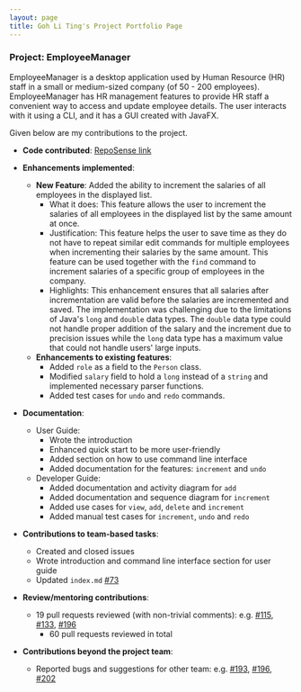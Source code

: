 ```yaml
---
layout: page
title: Goh Li Ting's Project Portfolio Page
---
```


### Project: EmployeeManager

EmployeeManager is a desktop application used by Human Resource (HR) staff in a small or medium-sized company (of 50 - 200 employees).
EmployeeManager has HR management features to provide HR staff a convenient way to access and update employee details.
The user interacts with it using a CLI, and it has a GUI created with JavaFX.

Given below are my contributions to the project.

* **Code contributed**: [RepoSense link](https://nus-cs2103-ay2324s1.github.io/tp-dashboard/?search=goh-li-ting&breakdown=true)

* **Enhancements implemented**:
  * **New Feature**: Added the ability to increment the salaries of all employees in the displayed list.
    * What it does: This feature allows the user to increment the salaries of all employees in the displayed list by the same amount at once.
    * Justification: This feature helps the user to save time as they do not have to repeat similar edit commands for multiple employees when incrementing their salaries by the same amount.
    This feature can be used together with the `find` command to increment salaries of a specific group of employees in the company.
    * Highlights: This enhancement ensures that all salaries after incrementation are valid before the salaries are incremented and saved.
    The implementation was challenging due to the limitations of Java's `long` and `double` data types.
    The `double` data type could not handle proper addition of the salary and the increment due to precision issues while
    the `long` data type has a maximum value that could not handle users' large inputs.
  * **Enhancements to existing features**:
    * Added `role` as a field to the `Person` class.
    * Modified `salary` field to hold a `long` instead of a `string` and implemented necessary parser functions.
    * Added test cases for `undo` and `redo` commands.

* **Documentation**:
  * User Guide:
    * Wrote the introduction
    * Enhanced quick start to be more user-friendly
    * Added section on how to use command line interface
    * Added documentation for the features: `increment` and `undo`
  * Developer Guide:
    * Added documentation and activity diagram for `add`
    * Added documentation and sequence diagram for `increment`
    * Added use cases for `view`, `add`, `delete` and `increment`
    * Added manual test cases for `increment`, `undo` and `redo`

* **Contributions to team-based tasks**:
  * Created and closed issues
  * Wrote introduction and command line interface section for user guide
  * Updated `index.md` [#73](https://github.com/AY2324S1-CS2103T-T14-1/tp/pull/73)

* **Review/mentoring contributions**:
  * 19 pull requests reviewed (with non-trivial comments):
    e.g. [#115](https://github.com/AY2324S1-CS2103T-T14-1/tp/pull/115),
    [#133](https://github.com/AY2324S1-CS2103T-T14-1/tp/pull/133),
    [#196](https://github.com/AY2324S1-CS2103T-T14-1/tp/pull/196)
    * 60 pull requests reviewed in total

* **Contributions beyond the project team**:
  * Reported bugs and suggestions for other team:
    e.g. [#193](https://github.com/AY2324S1-CS2103T-T17-4/tp/issues/193),
    [#196](https://github.com/AY2324S1-CS2103T-T17-4/tp/issues/196),
    [#202](https://github.com/AY2324S1-CS2103T-T17-4/tp/issues/202)

